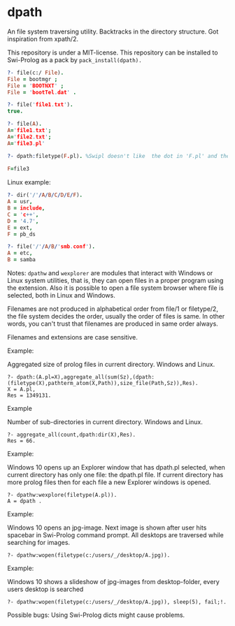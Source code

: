 # dpath 

An file system traversing utility. Backtracks in the directory structure. Got inspiration from xpath/2.

This repository is under a MIT-license. 
This repository can be installed to Swi-Prolog as a pack by `pack_install(dpath).` 

```prolog
?- file(c:/ File). 
File = bootmgr ;
File = 'BOOTNXT' ;
File = 'bootTel.dat' .
```

```prolog
?- file('file1.txt'). 
true.
```

```prolog
?- file(A).
A='file1.txt';
A='file2.txt';
A='file3.pl'
```

```prolog
?- dpath:filetype(F.pl). %Swipl doesn't like  the dot in 'F.pl' and the Do What I Mean 
                  
F=file3
```

Linux example:
```prolog
?- dir('/'/A/B/C/D/E/F).
A = usr,
B = include,
C = 'c++',
D = '4.7',
E = ext,
F = pb_ds
```

```prolog
?- file('/'/A/B/'smb.conf').
A = etc,
B = samba 
```

Notes:
`dpathw` and `wexplorer` are modules that interact with Windows or Linux system utilities, that is,
they can open files in a proper program using the extension. Also it is possible to open a file system browser where file is selected, both in Linux and Windows. 

Filenames are not  produced in alphabetical order from file/1 or filetype/2, the file system decides the order, usually the order of files is same. In other words, you can't trust that filenames are produced in same order always. 

Filenames and extensions are case sensitive.



Example:

Aggregated size of prolog files in current directory. Windows and Linux.

```
?- dpath:(A.pl=X),aggregate_all(sum(Sz),(dpath:(filetype(X),pathterm_atom(X,Path)),size_file(Path,Sz)),Res).
X = A.pl,
Res = 1349131.
```

Example

Number of sub-directories in current directory. Windows and Linux.
```
?- aggregate_all(count,dpath:dir(X),Res).
Res = 66.
```

Example: 

Windows 10 opens up an Explorer window that has dpath.pl selected, when current
directory has only one file: the dpath.pl file. If current directory has more prolog files then 
for each file a new Explorer windows is opened.
```
?- dpathw:wexplore(filetype(A.pl)).
A = dpath .
``` 

Example:

Windows 10 opens an jpg-image.  Next image is shown after user hits spacebar in Swi-Prolog command prompt. 
All desktops are traversed while searching for images. 
```
?- dpathw:wopen(filetype(c:/users/_/desktop/A.jpg)).
```

Example:

Windows 10 shows a slideshow of jpg-images from desktop-folder, every users desktop is searched
```
?- dpathw:wopen(filetype(c:/users/_/desktop/A.jpg)), sleep(5), fail;!.
```

Possible bugs: Using Swi-Prolog dicts might cause problems.
